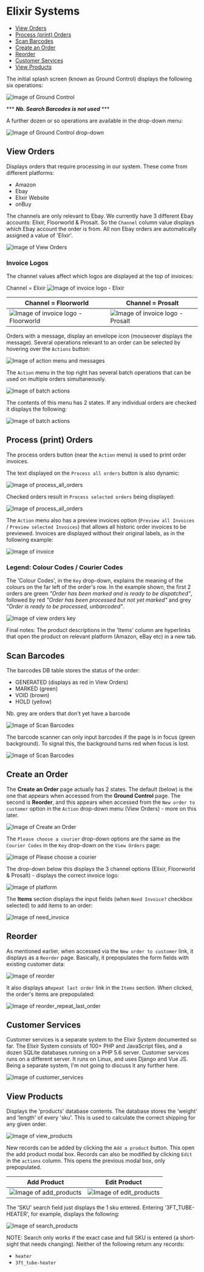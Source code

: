 # Elixir Systems

* [View Orders](#view-orders)
* [Process (print) Orders](#process-print-orders)
* [Scan Barcodes](#scan-barcodes)
* [Create an Order](#create-an-order)
* [Reorder](#reorder)
* [Customer Services](#customer-services)
* [View Products](#view-products)

The initial splash screen (known as Ground Control) displays the following six operations:

![Image of Ground Control](docs/imgs/ground_control.png)

*** **_Nb. Search Barcodes is not used_** ***

A further dozen or so operations are available in the drop-down menu:

![Image of Ground Control drop-down](docs/imgs/gc_menu.png)

## View Orders

Displays orders that require processing in our system. These come from different platforms:

* Amazon
* Ebay
* Elixir Website
* onBuy

The channels are only relevant to Ebay. We currently have 3 different Ebay accounts: Elixir, Floorworld & Prosalt. So the `Channel` column value displays which Ebay account the order is from. All non Ebay orders are automatically assigned a value of 'Elixir'.

![Image of View Orders](docs/imgs/view_orders.png)

### Invoice Logos

The channel values affect which logos are displayed at the top of invoices:

Channel = Elixir 
![Image of invoice logo - Elixir](docs/imgs/invoice_logo_elixir.png)

| Channel = Floorworld | Channel = Prosalt |
| ---------------- | ------------- |
| ![Image of invoice logo - Floorworld](docs/imgs/invoice_logo_floorworld.png) | ![Image of invoice logo - Prosalt](docs/imgs/invoice_logo_prosalt.png) |


Orders with a message, display an envelope icon (mouseover displays the message). Several operations relevant to an order can be selected by hovering over the `Actions` button:

![Image of action menu and messages](docs/imgs/vo_action_menu_and_messages.png)

The `Action` menu in the top right has several batch operations that can be used on multiple orders simultaneously.

![Image of batch actions](docs/imgs/batch_actions.png)

The contents of this menu has 2 states. If any individual orders are checked it displays the following:

![Image of batch actions](docs/imgs/batch_actions_selected.png)


## Process (print) Orders

The process orders button (near the `Action` menu) is used to print order invoices.

The text displayed on the `Process all orders` button is also dynamic:  

![Image of process_all_orders](docs/imgs/process_all_orders.png)  

Checked orders result in `Process selected orders` being displayed:  

![Image of process_all_orders](docs/imgs/process_selected_orders.png)

The `Action` menu also has a preview invoices option (`Preview all Invoices` / `Preview selected Invoices`) that allows all historic order invoices to be previewed. Invoices are displayed without their original labels, as in the following example:

![Image of invoice](docs/imgs/invoice.png)

### Legend: Colour Codes / Courier Codes 

The 'Colour Codes', in the `Key` drop-down, explains the meaning of the colours on the far left of the order's row. In the example shown, the first 2 orders are green *"Order has been marked and is ready to be dispatched"*, followed by red *"Order has been processed but not yet marked"* and grey *"Order is ready to be processed, unbarcoded"*.

![Image of view orders key](docs/imgs/vo_key.png)

Final notes: The product descriptions in the 'Items' column are hyperlinks that open the product on relevant platform (Amazon, eBay etc) in a new tab.


## Scan Barcodes

The barcodes DB table stores the status of the order:

* GENERATED (displays as red in View Orders)
* MARKED (green)
* VOID (brown)
* HOLD (yellow)

Nb. grey are orders that don't yet have a barcode

![Image of Scan Barcodes](docs/imgs/scan_barcodes.png)

The barcode scanner can only input barcodes if the page is in focus (green background). To signal this, the background turns red when focus is lost.

![Image of Scan Barcodes](docs/imgs/scan_barcodes_red.png)


## Create an Order

The **Create an Order** page actually has 2 states. The default (below) is the one that appears when accessed from the **Ground Control** page. The second is **Reorder**, and this appears when accessed from the `New order to customer` option in the `Action` drop-down menu (View Orders) - more on this later.

![Image of Create an Order](docs/imgs/create_an_order.png)

The `Please choose a courier` drop-down options are the same as the `Courier Codes` in the `Key` drop-down on the `View Orders` page:

![Image of Please choose a courier](docs/imgs/please_choose_a_courier.png)

The drop-down below this displays the 3 channel options (Elixir, Floorworld & Prosalt) - displays the correct invoice logo:  

![Image of platform](docs/imgs/select_channel.png)

The **Items** section displays the input fields (when `Need Invoice?` checkbox selected) to add items to an order:  

![Image of need_invoice](docs/imgs/need_invoice.png)

## Reorder

As mentioned earlier, when accessed via the `New order to customer` link, it displays as a `Reorder` page. Basically, it prepopulates the form fields with existing customer data:  

![Image of reorder](docs/imgs/reorder.png)

It also displays a`Repeat last order` link in the `Items` section. When clicked, the order's items are prepopulated:  

![Image of reorder_repeat_last_order](docs/imgs/reorder_repeat_last_order.png)

## Customer Services

Customer services is a separate system to the Elixir System documented so far. The Elixir System consists of 100+ PHP and JavaScript files, and a dozen SQLite databases running on a PHP 5.6 server. Customer services runs on a different server. It runs on Linux, and uses Django and Vue JS. Being a separate system, I'm not going to discuss it any further here.

![Image of customer_services](docs/imgs/customer_services.png)

## View Products

Displays the 'products' database contents. The database stores the 'weight' and 'length' of every 'sku'. This is used to calculate the correct shipping for any given order.

![Image of view_products](docs/imgs/view_products.png)

New records can be added by clicking the  `Add a product` button. This open the add product modal box. Records can also be modified by clicking `Edit` in the `actions` column. This opens the previous modal box, only prepopulated.

| Add Product | Edit Product |
| ----------- | ------------ |
| ![Image of add_products](docs/imgs/add_products.png) | ![Image of edit_products](docs/imgs/edit_products.png) |

The 'SKU' search field just displays the 1 sku entered. Entering '3FT_TUBE-HEATER', for example, displays the following:

![Image of search_products](docs/imgs/search_products.png)

NOTE: Search only works if the exact case and full SKU is entered (a short-sight that needs changing). Neither of the following return any records:

* `heater`
* `3ft_tube-heater`

